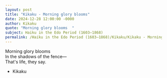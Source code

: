 ```yaml
---
layout: post
title: "Kikaku - Morning glory blooms"
date: 2024-12-28 12:00:00 -0000
author: Kikaku
quote: "Morning glory blooms  "
subject: Haiku in the Edo Period (1603–1868)
permalink: /Haiku in the Edo Period (1603–1868)/Kikaku/Kikaku - Morning glory blooms
---
```


Morning glory blooms  
        In the shadows of the fence—  
        That's life, they say.

- Kikaku
